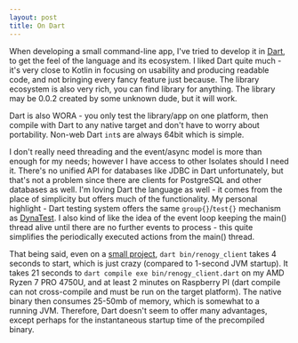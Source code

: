 ```yaml
---
layout: post
title: On Dart
---
```


When developing a small command-line app, I've tried to develop it in [Dart](https://dart.dev/),
to get the feel of the language and its ecosystem. I liked Dart quite much -
it's very close to Kotlin in focusing on usability and producing readable code,
and not bringing every fancy feature just because. The library ecosystem is also very rich,
you can find library for anything. The library may be 0.0.2 created by some unknown dude,
but it will work.

Dart is also WORA - you only test the library/app on one platform, then compile with
Dart to any native target and don't have to worry about portability. Non-web Dart `int`s are
always 64bit which is simple.

I don't really need threading and the
event/async model is more than enough for my needs; however I have access to other Isolates should I
need it. There's no unified API for databases like JDBC in Dart unfortunately, but
that's not a problem since there are clients for PostgreSQL and other databases as well.
I'm loving Dart the language as well - it comes from the place of simplicity but offers
much of the functionality. My personal highlight - Dart testing system offers the same `group{}`/`test{}`
mechanism as [DynaTest](https://github.com/mvysny/dynatest). I also
kind of like the idea of the event loop keeping the main() thread alive until there are no
further events to process - this quite simplifies the periodically executed actions from the main()
thread.

That being said, even on a [small project](https://github.com/mvysny/renogy-client/), `dart bin/renogy_client`
takes 4 seconds to start, which is just crazy (compared to 1-second JVM startup). It takes 21 seconds
to `dart compile exe bin/renogy_client.dart` on my AMD Ryzen 7 PRO 4750U, and at least 2 minutes
on Raspberry PI (dart compile can not cross-compile and must be run on the target platform).
The native binary then consumes 25-50mb of memory, which is somewhat to a running JVM.
Therefore, Dart doesn't seem to offer many advantages, except perhaps for the instantaneous
startup time of the precompiled binary.
